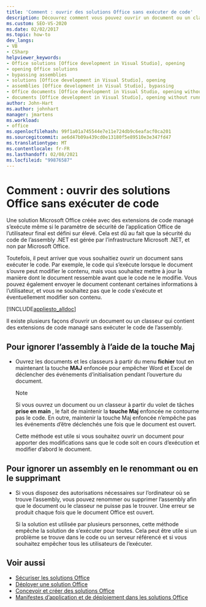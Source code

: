 ```yaml
---
title: 'Comment : ouvrir des solutions Office sans exécuter de code'
description: Découvrez comment vous pouvez ouvrir un document ou un classeur qui contient des extensions de code managé sans exécuter le code assembleur.
ms.custom: SEO-VS-2020
ms.date: 02/02/2017
ms.topic: how-to
dev_langs:
- VB
- CSharp
helpviewer_keywords:
- Office solutions [Office development in Visual Studio], opening
- opening Office solutions
- bypassing assemblies
- solutions [Office development in Visual Studio], opening
- assemblies [Office development in Visual Studio], bypassing
- Office documents [Office development in Visual Studio, opening without running code
- documents [Office development in Visual Studio], opening without running code
author: John-Hart
ms.author: johnhart
manager: jmartens
ms.workload:
- office
ms.openlocfilehash: 99f1a01a745544e7e11e724db9c6eafacf0ca201
ms.sourcegitcommit: ae6d47b09a439cd0e13180f5e89510e3e347fd47
ms.translationtype: MT
ms.contentlocale: fr-FR
ms.lasthandoff: 02/08/2021
ms.locfileid: "99876587"
---
```

# <a name="how-to-open-office-solutions-without-running-code"></a>Comment : ouvrir des solutions Office sans exécuter de code
  Une solution Microsoft Office créée avec des extensions de code managé s’exécute même si le paramètre de sécurité de l’application Office de l’utilisateur final est défini sur élevé. Cela est dû au fait que la sécurité du code de l’assembly .NET est gérée par l’infrastructure Microsoft .NET, et non par Microsoft Office.

 Toutefois, il peut arriver que vous souhaitiez ouvrir un document sans exécuter le code. Par exemple, le code qui s’exécute lorsque le document s’ouvre peut modifier le contenu, mais vous souhaitez mettre à jour la manière dont le document ressemble avant que le code ne le modifie. Vous pouvez également envoyer le document contenant certaines informations à l’utilisateur, et vous ne souhaitez pas que le code s’exécute et éventuellement modifier son contenu.

 [!INCLUDE[appliesto_alldoc](../vsto/includes/appliesto-alldoc-md.md)]

 Il existe plusieurs façons d’ouvrir un document ou un classeur qui contient des extensions de code managé sans exécuter le code de l’assembly.

## <a name="to-bypass-the-assembly-by-using-the-shift-key"></a>Pour ignorer l’assembly à l’aide de la touche Maj

- Ouvrez les documents et les classeurs à partir du menu **fichier** tout en maintenant la touche **MAJ** enfoncée pour empêcher Word et Excel de déclencher des événements d’initialisation pendant l’ouverture du document.

    > [!NOTE]
    > Si vous ouvrez un document ou un classeur à partir du volet de tâches **prise en main** , le fait de maintenir la **touche Maj** enfoncée ne contourne pas le code. En outre, maintenir la touche Maj enfoncée n’empêche pas les événements d’être déclenchés une fois que le document est ouvert.

     Cette méthode est utile si vous souhaitez ouvrir un document pour apporter des modifications sans que le code soit en cours d’exécution et modifier d’abord le document.

## <a name="to-bypass-an-assembly-by-renaming-or-removing-it"></a>Pour ignorer un assembly en le renommant ou en le supprimant

- Si vous disposez des autorisations nécessaires sur l’ordinateur où se trouve l’assembly, vous pouvez renommer ou supprimer l’assembly afin que le document ou le classeur ne puisse pas le trouver. Une erreur se produit chaque fois que le document Office est ouvert.

     Si la solution est utilisée par plusieurs personnes, cette méthode empêche la solution de s’exécuter pour toutes. Cela peut être utile si un problème se trouve dans le code ou un serveur référencé et si vous souhaitez empêcher tous les utilisateurs de l’exécuter.

## <a name="see-also"></a>Voir aussi
- [Sécuriser les solutions Office](../vsto/securing-office-solutions.md)
- [Déployer une solution Office](../vsto/deploying-an-office-solution.md)
- [Concevoir et créer des solutions Office](../vsto/designing-and-creating-office-solutions.md)
- [Manifestes d’application et de déploiement dans les solutions Office](../vsto/application-and-deployment-manifests-in-office-solutions.md)
